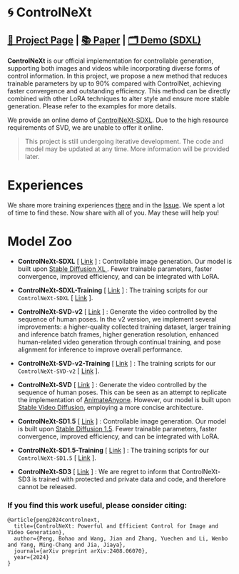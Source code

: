 
# 🌀 ControlNeXt



##   [📝 Project Page](https://pbihao.github.io/projects/controlnext/index.html)  |  [📚 Paper](https://arxiv.org/abs/2408.06070) | [🗂️ Demo (SDXL)](https://huggingface.co/spaces/Eugeoter/ControlNeXt)


**ControlNeXt** is our official implementation for controllable generation, supporting both images and videos while incorporating diverse forms of control information. In this project, we propose a new method that reduces trainable parameters by up to 90% compared with ControlNet, achieving faster convergence and outstanding efficiency. This method can be directly combined with other LoRA techniques to alter style and ensure more stable generation. Please refer to the examples for more details.

We provide an online demo of [ControlNeXt-SDXL](./ControlNeXt-SDXL/). Due to the high resource requirements of SVD, we are unable to offer it online.

> This project is still undergoing iterative development. The code and model may be updated at any time. More information will be provided later.

# Experiences
We share more training experiences [there](./experiences.md) and in the [Issue](https://github.com/dvlab-research/ControlNeXt/issues/14#issuecomment-2290450333).
We spent a lot of time to find these. Now share with all of you. May these will help you!

# Model Zoo

- **ControlNeXt-SDXL** [ [Link](ControlNeXt-SDXL) ] : Controllable image generation. Our model is built upon [Stable Diffusion XL ](stabilityai/stable-diffusion-xl-base-1.0). Fewer trainable parameters, faster convergence, improved efficiency, and can be integrated with LoRA.

- **ControlNeXt-SDXL-Training** [ [Link](ControlNeXt-SDXL-Training) ] :  The training scripts for our `ControlNeXt-SDXL` [ [Link](ControlNeXt-SDXL) ].

- **ControlNeXt-SVD-v2** [ [Link](ControlNeXt-SVD-v2) ] :  Generate the video controlled by the sequence of human poses. In the v2 version, we implement several improvements: a higher-quality collected training dataset, larger training and inference batch frames, higher generation resolution, enhanced human-related video generation through continual training, and pose alignment for inference to improve overall performance.

- **ControlNeXt-SVD-v2-Training** [ [Link](ControlNeXt-SVD-v2-Training) ] :  The training scripts for our `ControlNeXt-SVD-v2` [ [Link](ControlNeXt-SVD-v2) ].

- **ControlNeXt-SVD** [ [Link](ControlNeXt-SVD) ] :  Generate the video controlled by the sequence of human poses. This can be seen as an attempt to replicate the implementation of [AnimateAnyone](https://github.com/HumanAIGC/AnimateAnyone). However, our model is built upon [Stable Video Diffusion](https://stability.ai/stable-video), employing a more concise architecture.

- **ControlNeXt-SD1.5** [ [Link](ControlNeXt-SD1.5) ] : Controllable image generation. Our model is built upon [Stable Diffusion 1.5](https://huggingface.co/runwayml/stable-diffusion-v1-5). Fewer trainable parameters, faster convergence, improved efficiency, and can be integrated with LoRA.

- **ControlNeXt-SD1.5-Training** [ [Link](ControlNeXt-SD1.5-Training) ] : The training scripts for our `ControlNeXt-SD1.5` [ [Link](ControlNeXt-SD1.5) ].

- **ControlNeXt-SD3** [ [Link](ControlNeXt-SD3) ] :  We are regret to inform that ControlNeXt-SD3 is trained with protected and private data and code, and therefore cannot be released.


### If you find this work useful, please consider citing:
```
@article{peng2024controlnext,
  title={ControlNeXt: Powerful and Efficient Control for Image and Video Generation},
  author={Peng, Bohao and Wang, Jian and Zhang, Yuechen and Li, Wenbo and Yang, Ming-Chang and Jia, Jiaya},
  journal={arXiv preprint arXiv:2408.06070},
  year={2024}
}
```
